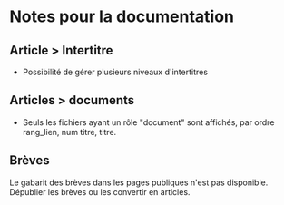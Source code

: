 # Notes pour la documentation

## Article > Intertitre
- Possibilité de gérer plusieurs niveaux d'intertitres

## Articles > documents
- Seuls les fichiers ayant un rôle "document" sont affichés, par ordre rang_lien, num titre, titre.

## Brèves
Le gabarit des brèves dans les pages publiques n'est pas disponible. Dépublier les brèves ou les convertir en articles. 
